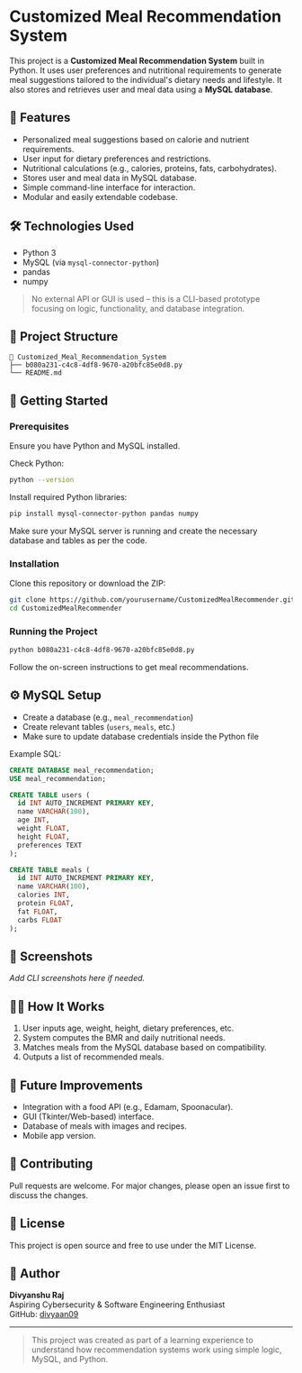 # Customized Meal Recommendation System

This project is a **Customized Meal Recommendation System** built in Python. It uses user preferences and nutritional requirements to generate meal suggestions tailored to the individual's dietary needs and lifestyle. It also stores and retrieves user and meal data using a **MySQL database**.

## 🌟 Features

- Personalized meal suggestions based on calorie and nutrient requirements.
- User input for dietary preferences and restrictions.
- Nutritional calculations (e.g., calories, proteins, fats, carbohydrates).
- Stores user and meal data in MySQL database.
- Simple command-line interface for interaction.
- Modular and easily extendable codebase.

## 🛠️ Technologies Used

- Python 3
- MySQL (via `mysql-connector-python`)
- pandas
- numpy

> No external API or GUI is used – this is a CLI-based prototype focusing on logic, functionality, and database integration.

## 🧱 Project Structure

```
📁 Customized_Meal_Recommendation_System
├── b080a231-c4c8-4df8-9670-a20bfc85e0d8.py
└── README.md
```

## 🚀 Getting Started

### Prerequisites

Ensure you have Python and MySQL installed.

Check Python:

```bash
python --version
```

Install required Python libraries:

```bash
pip install mysql-connector-python pandas numpy
```

Make sure your MySQL server is running and create the necessary database and tables as per the code.

### Installation

Clone this repository or download the ZIP:

```bash
git clone https://github.com/yourusername/CustomizedMealRecommender.git
cd CustomizedMealRecommender
```

### Running the Project

```bash
python b080a231-c4c8-4df8-9670-a20bfc85e0d8.py
```

Follow the on-screen instructions to get meal recommendations.

## ⚙️ MySQL Setup

- Create a database (e.g., `meal_recommendation`)
- Create relevant tables (`users`, `meals`, etc.)
- Make sure to update database credentials inside the Python file

Example SQL:

```sql
CREATE DATABASE meal_recommendation;
USE meal_recommendation;

CREATE TABLE users (
  id INT AUTO_INCREMENT PRIMARY KEY,
  name VARCHAR(100),
  age INT,
  weight FLOAT,
  height FLOAT,
  preferences TEXT
);

CREATE TABLE meals (
  id INT AUTO_INCREMENT PRIMARY KEY,
  name VARCHAR(100),
  calories INT,
  protein FLOAT,
  fat FLOAT,
  carbs FLOAT
);
```

## 📸 Screenshots

_Add CLI screenshots here if needed._

## 🙋‍♀️ How It Works

1. User inputs age, weight, height, dietary preferences, etc.
2. System computes the BMR and daily nutritional needs.
3. Matches meals from the MySQL database based on compatibility.
4. Outputs a list of recommended meals.

## 📌 Future Improvements

- Integration with a food API (e.g., Edamam, Spoonacular).
- GUI (Tkinter/Web-based) interface.
- Database of meals with images and recipes.
- Mobile app version.

## 🤝 Contributing

Pull requests are welcome. For major changes, please open an issue first to discuss the changes.

## 📄 License

This project is open source and free to use under the MIT License.

## 👤 Author

**Divyanshu Raj**  
Aspiring Cybersecurity & Software Engineering Enthusiast  
GitHub: [divyaan09](https://github.com/yourusername)

---

> This project was created as part of a learning experience to understand how recommendation systems work using simple logic, MySQL, and Python.

